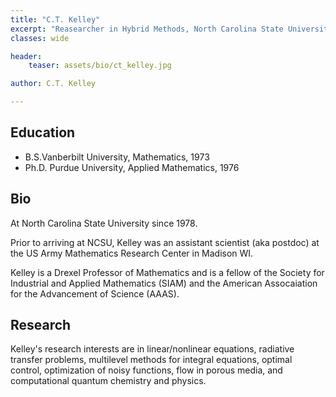 ```yaml
---
title: "C.T. Kelley"
excerpt: "Reasearcher in Hybrid Methods, North Carolina State University"
classes: wide

header:
    teaser: assets/bio/ct_kelley.jpg

author: C.T. Kelley

---
```

## Education
* B.S.Vanberbilt University, Mathematics, 1973
* Ph.D. Purdue University, Applied Mathematics, 1976

## Bio
At North Carolina State University since 1978.

Prior to arriving at NCSU, Kelley was an assistant scientist (aka postdoc) at the US Army Mathematics Research Center in Madison WI.

Kelley is a Drexel Professor of Mathematics and is a fellow of the Society for Industrial and Applied Mathematics (SIAM) and the American Assocaiation for the Advancement of Science (AAAS).

## Research
Kelley's research interests are in linear/nonlinear equations, radiative transfer problems, multilevel methods for integral equations, optimal control, optimization of noisy functions, flow in porous media, and computational quantum chemistry and physics. 
